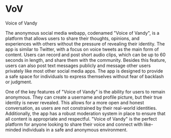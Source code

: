 # VoV
Voice of Vandy

  The anonymous social media webapp, codenamed "Voice of Vandy", is a platform that allows users to share their thoughts, opinions, and experiences with others without the pressure of revealing their identity. The app is similar to Twitter, with a focus on voice tweets as the main form of content. Users can record and post short audio clips, which can be up to 60 seconds in length, and share them with the community. Besides this feature, users can also post text messages publicly and message other users privately like most other social media apps. The app is designed to provide a safe space for individuals to express themselves without fear of backlash or judgment.

  One of the key features of "Voice of Vandy" is the ability for users to remain anonymous. They can create a username and profile picture, but their true identity is never revealed. This allows for a more open and honest conversation, as users are not constrained by their real-world identities. Additionally, the app has a robust moderation system in place to ensure that all content is appropriate and respectful. "Voice of Vandy" is the perfect platform for anyone looking to share their voice and connect with like-minded individuals in a safe and anonymous environment.
